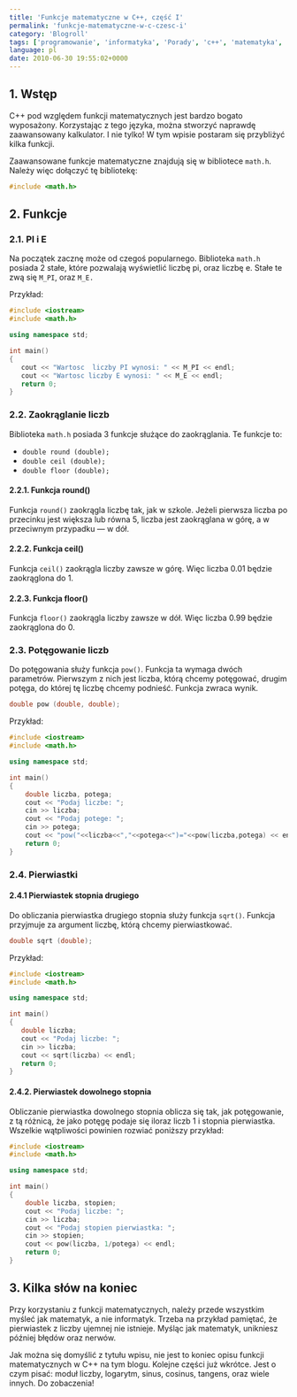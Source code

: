 ```yaml
---
title: 'Funkcje matematyczne w C++, część I'
permalink: 'funkcje-matematyczne-w-c-czesc-i'
category: 'Blogroll'
tags: ['programowanie', 'informatyka', 'Porady', 'c++', 'matematyka', 'funkcje matematyczne', 'math.h', 'zaokrąglanie', 'potęgowanie', 'pierwiastki']
language: pl
date: 2010-06-30 19:55:02+0000
---
```


## 1. Wstęp

C++ pod względem funkcji matematycznych jest bardzo bogato wyposażony. Korzystając z tego języka, można stworzyć naprawdę zaawansowany kalkulator. I nie tylko! W tym wpisie postaram się przybliżyć kilka funkcji.

Zaawansowane funkcje matematyczne znajdują się w bibliotece `math.h`. Należy więc dołączyć tę bibliotekę:

```cpp
#include <math.h>
```

## 2. Funkcje

### 2.1. PI i E

Na początek zacznę może od czegoś popularnego. Biblioteka `math.h` posiada 2 stałe, które pozwalają wyświetlić liczbę pi, oraz liczbę e. Stałe te zwą się `M_PI`, oraz `M_E.`

Przykład:

```cpp
#include <iostream>
#include <math.h>

using namespace std;

int main()
{
   cout << "Wartosc  liczby PI wynosi: " << M_PI << endl;
   cout << "Wartosc liczby E wynosi: " << M_E << endl;
   return 0;
}
```

### 2.2. Zaokrąglanie liczb

Biblioteka `math.h` posiada 3 funkcje służące do zaokrąglania. Te funkcje to:

- `double round (double);`
- `double ceil (double);`
- `double floor (double);`

#### 2.2.1. Funkcja round()

Funkcja `round()` zaokrągla liczbę tak, jak w szkole. Jeżeli pierwsza liczba po przecinku jest większa lub równa 5, liczba jest zaokrąglana w górę, a w przeciwnym przypadku — w dół.

#### 2.2.2. Funkcja ceil()

Funkcja `ceil()` zaokrągla liczby zawsze w górę. Więc liczba 0.01 będzie zaokrąglona do 1.

#### 2.2.3. Funkcja floor()

Funkcja `floor()` zaokrągla liczby zawsze w dół. Więc liczba 0.99 będzie zaokrąglona do 0.

### 2.3. Potęgowanie liczb

Do potęgowania służy funkcja `pow()`. Funkcja ta wymaga dwóch parametrów. Pierwszym z nich jest liczba, którą chcemy potęgować, drugim potęga, do której tę liczbę chcemy podnieść. Funkcja zwraca wynik.

```cpp
double pow (double, double);
```

Przykład:

```cpp
#include <iostream>
#include <math.h>

using namespace std;

int main()
{
    double liczba, potega;
    cout << "Podaj liczbe: ";
    cin >> liczba;
    cout << "Podaj potege: ";
    cin >> potega;
    cout << "pow("<<liczba<<","<<potega<<")="<<pow(liczba,potega) << endl;
    return 0;
}
```

### 2.4. Pierwiastki

#### 2.4.1 Pierwiastek stopnia drugiego

Do obliczania pierwiastka drugiego stopnia służy funkcja `sqrt()`. Funkcja przyjmuje za argument liczbę, którą chcemy pierwiastkować.

```cpp
double sqrt (double);
```

Przykład:

```cpp
#include <iostream>
#include <math.h>

using namespace std;

int main()
{
   double liczba;
   cout << "Podaj liczbe: ";
   cin >> liczba;
   cout << sqrt(liczba) << endl;
   return 0;
}
```

#### 2.4.2. Pierwiastek dowolnego stopnia

Obliczanie pierwiastka dowolnego stopnia oblicza się tak, jak potęgowanie, z tą różnicą, że jako potęgę podaje się iloraz liczb 1 i stopnia pierwiastka. Wszelkie wątpliwości powinien rozwiać poniższy przykład:

```cpp
#include <iostream>
#include <math.h>

using namespace std;

int main()
{
    double liczba, stopien;
    cout << "Podaj liczbe: ";
    cin >> liczba;
    cout << "Podaj stopien pierwiastka: ";
    cin >> stopien;
    cout << pow(liczba, 1/potega) << endl;
    return 0;
}
```

## 3. Kilka słów na koniec

Przy korzystaniu z funkcji matematycznych, należy przede wszystkim myśleć jak matematyk, a nie informatyk. Trzeba na przykład pamiętać, że pierwiastek z liczby ujemnej nie istnieje. Myśląc jak matematyk, unikniesz później błędów oraz nerwów.

Jak można się domyślić z tytułu wpisu, nie jest to koniec opisu funkcji matematycznych w C++ na tym blogu. Kolejne części już wkrótce. Jest o czym pisać: moduł liczby, logarytm, sinus, cosinus, tangens, oraz wiele innych. Do zobaczenia!
